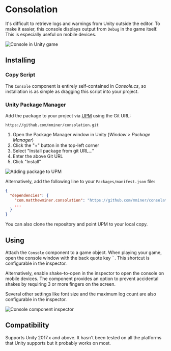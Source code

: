 # Consolation

It's difficult to retrieve logs and warnings from Unity outside the editor. To
make it easier, this console displays output from `Debug` in the game itself.
This is especially useful on mobile devices.

![Console in Unity game](https://matthewminer.com/images/consolation.png)


## Installing

### Copy Script

The `Console` component is entirely self-contained in *Console.cs*, so
installation is as simple as dragging this script into your project.

### Unity Package Manager

Add the package to your project via
[UPM](https://docs.unity3d.com/Manual/upm-ui.html) using the Git URL:

```
https://github.com/mminer/consolation.git
```

1. Open the Package Manager window in Unity (*Window > Package Manager*)
2. Click the "+" button in the top-left corner
3. Select "Install package from git URL..."
4. Enter the above Git URL
5. Click "Install"

![Adding package to UPM](https://matthewminer.com/images/consolation-upm.gif)

Alternatively, add the following line to your `Packages/manifest.json` file:

```json
{
  "dependencies": {
    "com.matthewminer.consolation": "https://github.com/mminer/consolation.git",
    ...
  }
}
```

You can also clone the repository and point UPM to your local copy.


## Using

Attach the `Console` component to a game object. When playing your game, open
the console window with the back quote key <kbd>`</kbd>. This shortcut is
configurable in the inspector.

Alternatively, enable shake-to-open in the inspector to open the console on
mobile devices. The component provides an option to prevent accidental shakes by
requiring 3 or more fingers on the screen.

Several other settings like font size and the maximum log count are also
configurable in the inspector.

![Console component
inspector](https://matthewminer.com/images/consolation-inspector.png)


## Compatibility

Supports Unity 2017.x and above. It hasn't been tested on all the platforms that
Unity supports but it probably works on most.
